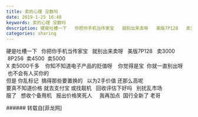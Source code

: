 ```yaml
---
title: 卖的心理 没数吗
date: 2019-1-25 16:48
keywords: 卖的心理 没数吗
description: 硬是吐槽一下   你把你手机当传家宝   就别出来卖呀   美版7P128   卖3000   8P256  卖4500  卖5000X 卖5000千多    你知不知道电子产品的贬值呀    你觉得是宝  你就一直别出呀   也不会有人买你的但是 你乱标记  搞得那些要置换的   以为2手价值 还那么高呢 要真不知道价格 就去支付宝 或找靓机   回收评估下好吗   别扰乱市场服了   想收个备用机   报出价格笑死人     我再加点  国行全新了 老哥
categories: sharing
---
```

<td class="t_f" id="postmessage_2797106">

硬是吐槽一下   你把你手机当传家宝   就别出来卖呀   美版7P128   卖3000   8P256  卖4500  卖5000<br/>
X 卖5000千多    你知不知道电子产品的贬值呀    你觉得是宝  你就一直别出呀   也不会有人买你的<br/>
但是 你乱标记  搞得那些要置换的   以为2手价值 还那么高呢 <br/>
要真不知道价格 就去支付宝 或找靓机   回收评估下好吗   别扰乱市场<br/>
服了   想收个备用机   报出价格笑死人     我再加点  国行全新了 老哥<br/>
</td>
###### 转载自[菲龙网]